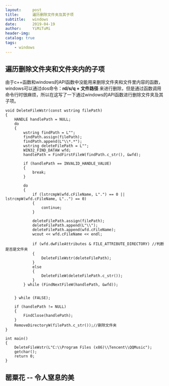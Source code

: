 ```yaml
---
layout:     post
title:      遍历删除文件夹及其子项
subtitle:   windows
date:       2019-04-19
author:     YiMiTuMi
header-img: 
catalog: true
tags:
    - windows
---
```

## 遍历删除文件夹和文件夹内的子项

由于c++函数和windows的API函数中没能用来删除文件夹和文件里内容的函数，windows可以通过dos命令：**rd/s/q + 文件路径** 来进行删除，但是通过函数调用命令行时很麻烦，所以在这写了一下通过windows的API函数进行删除文件夹及其子项。

	void DeleteFileWstr(const wstring filePath)
	{
	    HANDLE handlePath = NULL;
	    do 
	    {
	        wstring findPath = L"";
	        findPath.assign(filePath);
	        findPath.append(L"\\*.*");
	        wstring deleteFilePath = L"";
	        WIN32_FIND_DATAW wfd;
	        handlePath = FindFirstFileW(findPath.c_str(), &wfd);
	
	        if (handlePath == INVALID_HANDLE_VALUE)
	        {
	            break;
	        }
	
	        do 
	        {
	            if (lstrcmpW(wfd.cFileName, L".") == 0 || lstrcmpW(wfd.cFileName, L"..") == 0)
	            {
	                continue;
	            }
	
	            deleteFilePath.assign(filePath);
	            deleteFilePath.append(L"\\");
	            deleteFilePath.append(wfd.cFileName);
	            wcout << wfd.cFileName << endl;
	
	            if (wfd.dwFileAttributes & FILE_ATTRIBUTE_DIRECTORY) //判断是否是文件夹
	            {
	                DeleteFileWstr(deleteFilePath);
	            }
	            else
	            {
	                DeleteFileW(deleteFilePath.c_str());
	            }
	        } while (FindNextFileW(handlePath, &wfd));
	
	
	    } while (FALSE);
	
	    if (handlePath != NULL)
	    {
	        FindClose(handlePath);
	    }
	    RemoveDirectoryW(filePath.c_str());//删除文件夹
	}

	int main()
	{
	    DeleteFileWstr(L"C:\\Program Files (x86)\\Tencent\\QQMusic");
	    getchar();
	    return 0;
	}

## 罂粟花 -- 令人窒息的美
